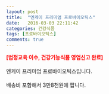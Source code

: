 ```yaml
---
layout: post
title:  "엔케이 프리미엄 프로바이오틱스"
date:   2016-03-03 22:11:42
categories: 건강식품
tags: [프로바이오틱스]
comments: true
---
```


<strong><span style="color: rgb(255, 0, 0);">[법정교육 이수, 건강기능식품 영업신고 완료]</span></strong>
<br><br>
엔케이 프리미엄 프로바이오틱스입니다.
<br><br>
배송비 포함해서 3만8천원에 팝니다.
<br>
<br>
<img class="image" src="https://2.bp.blogspot.com/-0h9jTIbc5u8/W_qf4IBoJ6I/AAAAAAAAA3E/bs2p-s88HigbLtv0D4P8ipWdLUx0PThywCLcBGAs/s320/462457345.jpg" alt=""/>
<br>
<br>
<img class="image" src="http://nbbang.co.kr/data/webedit/20180820151313_vamnmpye.jpg" alt=""/>  